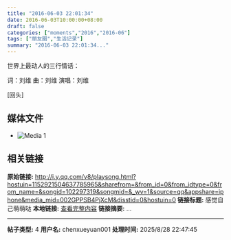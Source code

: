 ```yaml
---
title: "2016-06-03 22:01:34"
date: 2016-06-03T10:00:00+08:00
draft: false
categories: ["moments","2016","2016-06"]
tags: ["朋友圈","生活记录"]
summary: "2016-06-03 22:01:34..."
---
```


世界上最动人的三行情话：

词：刘维
曲：刘维
演唱：刘维

[回头]

## 媒体文件

- ![Media 1](/Moments/photos/2016-06-03/201606032201340.jpg)

## 相关链接

**原始链接:** http://i.y.qq.com/v8/playsong.html?hostuin=1152921504637785965&sharefrom=&from_id=0&from_idtype=0&from_name=&songid=102297319&songmid=&_wv=1&source=qq&appshare=iphone&media_mid=002GPPSB4PjXcM&disstid=0&hostuin=0
**链接标题:** 感觉自己萌萌哒
**本地链接:** [查看完整内容](/link_content/2016/06/2016-06-03/link_content/)
**链接摘要:** ...

---

**帖子类型:** 4
**用户名:** chenxueyuan001
**处理时间:** 2025/8/28 22:47:45